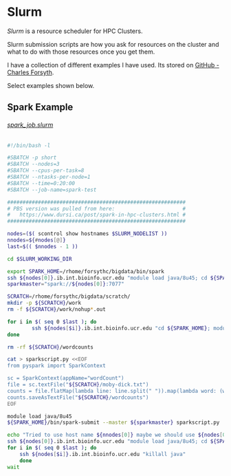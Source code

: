 # Slurm 

*Slurm* is a resource scheduler for HPC Clusters.

Slurm submission scripts are how you ask for resources on the cluster and what to do with those resources once you get them.

I have a collection of different examples I have used.
Its stored on [GitHub - Charles Forsyth](https://github.com/CharlesForsyth/slurm_scripts).

Select examples shown below.

## Spark Example

###### [spark_job.slurm](https://raw.githubusercontent.com/CharlesForsyth/slurm_scripts/master/spark_job.sh)

```bash
#!/bin/bash -l

#SBATCH -p short
#SBATCH --nodes=3
#SBATCH --cpus-per-task=8
#SBATCH --ntasks-per-node=1
#SBATCH --time=0:20:00
#SBATCH --job-name=spark-test

##########################################################
# PBS version was pulled from here:                      #
#   https://www.dursi.ca/post/spark-in-hpc-clusters.html #
##########################################################

nodes=($( scontrol show hostnames $SLURM_NODELIST ))
nnodes=${#nodes[@]}
last=$(( $nnodes - 1 ))

cd $SLURM_WORKING_DIR

export SPARK_HOME=/rhome/forsythc/bigdata/bin/spark
ssh ${nodes[0]}.ib.int.bioinfo.ucr.edu "module load java/8u45; cd ${SPARK_HOME}; ./sbin/start-master.sh"
sparkmaster="spark://${nodes[0]}:7077"

SCRATCH=/rhome/forsythc/bigdata/scratch/
mkdir -p ${SCRATCH}/work
rm -f ${SCRATCH}/work/nohup*.out

for i in $( seq 0 $last ); do
        ssh ${nodes[$i]}.ib.int.bioinfo.ucr.edu "cd ${SPARK_HOME}; module load java/8u45; nohup ./bin/spark-class org.apache.spark.deploy.worker.Worker ${sparkmaster} &> ${SCRATCH}/work/nohup-${nodes[$i]}.out" &
done

rm -rf ${SCRATCH}/wordcounts

cat > sparkscript.py <<EOF
from pyspark import SparkContext

sc = SparkContext(appName="wordCount")
file = sc.textFile("${SCRATCH}/moby-dick.txt")
counts = file.flatMap(lambda line: line.split(" ")).map(lambda word: (word, 1)).reduceByKey(lambda a, b: a+b)
counts.saveAsTextFile("${SCRATCH}/wordcounts")
EOF

module load java/8u45
${SPARK_HOME}/bin/spark-submit --master ${sparkmaster} sparkscript.py

echo "Tried to use host name ${nnodes[0]} maybe we should use ${nodes[0]}"
ssh ${nodes[0]}.ib.int.bioinfo.ucr.edu "module load java/8u45; cd ${SPARK_HOME}; ./sbin/stop-master.sh"
for i in $( seq 0 $last ); do
    ssh ${nodes[$i]}.ib.int.bioinfo.ucr.edu "killall java"
    done
wait
```

